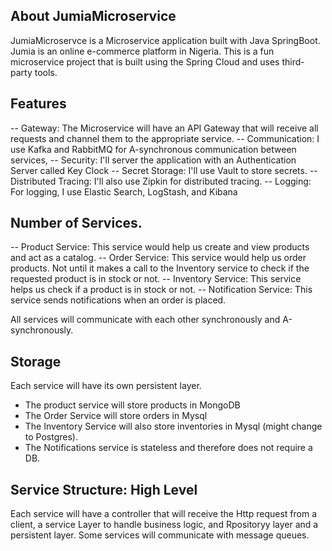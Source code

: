 ## About JumiaMicroservice

JumiaMicroservce is a Microservice application built with Java SpringBoot. 
Jumia is an online e-commerce platform in Nigeria. 
This is a fun microservice project that is built using the Spring Cloud and  uses third-party tools.

## Features
-- Gateway: The Microservice will have an API Gateway that will receive all requests and channel them to the appropriate service.
-- Communication: I use Kafka and RabbitMQ for A-synchronous communication between services,
-- Security: I'll server the application with  an Authentication Server called Key Clock
-- Secret Storage: I'll use Vault to store secrets.
-- Distributed Tracing: I'll also use Zipkin for distributed tracing.
-- Logging: For logging, I use Elastic Search, LogStash, and Kibana


## Number of Services.

-- Product Service:
   This service would help us create and view products and act as a catalog.
-- Order Service:
   This service would help us order products. Not until it makes a call to the Inventory service to check if the requested product is in stock or not.
-- Inventory Service:
   This service helps us check if a product is in stock or not. 
-- Notification Service:
   This service sends notifications when an order is placed.

All services will communicate with each other synchronously and A-synchronously.  

## Storage

Each service will have its own persistent layer.
- The product service will store products in MongoDB
- The Order Service will store orders in Mysql
- The Inventory Service will also store inventories in Mysql (might change to Postgres).
- The Notifications service is stateless and therefore does not require a DB.

## Service Structure: High Level

Each service will have a controller that will receive the Http request from a client, a service Layer to handle business logic, 
and Rpositoryy layer and a persistent layer. Some services will communicate with message queues.


